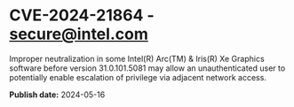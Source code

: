 # CVE-2024-21864 - secure@intel.com

Improper neutralization in some Intel(R) Arc(TM) & Iris(R) Xe Graphics software before version 31.0.101.5081 may allow an unauthenticated user to potentially enable escalation of privilege via adjacent network access.

**Publish date:** 2024-05-16
